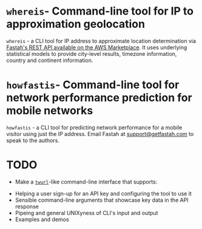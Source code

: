 # `whereis`- Command-line tool for IP to approximation geolocation
`whereis` - a CLI tool for IP address to approximate location determination via [Fastah's REST API available on the AWS Marketplace](https://aws.amazon.com/marketplace/pp/B084VR96P3). It uses underlying statistical models to provide city-level results, timezone information, country and continent information. 

# `howfastis`- Command-line tool for network performance prediction for mobile networks 
`howfastis` - a CLI tool for predicting network performance for a mobile visitor using just the IP address. Email Fastah at support@getfastah.com to speak to the authors.

# TODO
- Make a [`twurl`](https://github.com/twitter/twurl)-like command-line interface that supports: 
* Helping a user sign-up for an API key and configuring the tool to use it
* Sensible command-line arguments that showcase key data in the API response
* Pipeing and general UNIXyness of CLI's input and output
* Examples and demos
